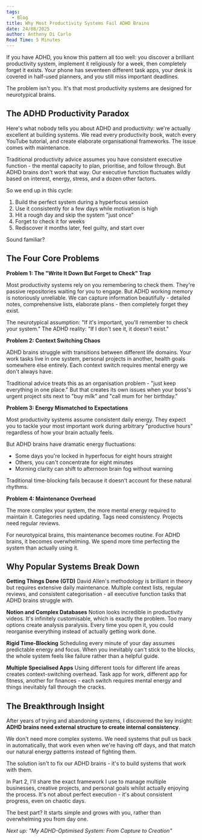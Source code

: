 ```yaml
---
tags:
  - Blog
title: Why Most Productivity Systems Fail ADHD Brains
date: 24/08/2025
author: Anthony Di Carlo
Read Time: 5 Minutes
---
```

If you have ADHD, you know this pattern all too well: you discover a brilliant productivity system, implement it religiously for a week, then completely forget it exists. Your phone has seventeen different task apps, your desk is covered in half-used planners, and you still miss important deadlines.

The problem isn't you. It's that most productivity systems are designed for neurotypical brains.

## The ADHD Productivity Paradox

Here's what nobody tells you about ADHD and productivity: we're actually excellent at building systems. We read every productivity book, watch every YouTube tutorial, and create elaborate organisational frameworks. The issue comes with maintenance.

Traditional productivity advice assumes you have consistent executive function - the mental capacity to plan, prioritise, and follow through. But ADHD brains don't work that way. Our executive function fluctuates wildly based on interest, energy, stress, and a dozen other factors.

So we end up in this cycle:

1. Build the perfect system during a hyperfocus session
2. Use it consistently for a few days while motivation is high
3. Hit a rough day and skip the system "just once"
4. Forget to check it for weeks
5. Rediscover it months later, feel guilty, and start over

Sound familiar?

## The Four Core Problems

**Problem 1: The "Write It Down But Forget to Check" Trap**

Most productivity systems rely on you remembering to check them. They're passive repositories waiting for you to engage. But ADHD working memory is notoriously unreliable. We can capture information beautifully - detailed notes, comprehensive lists, elaborate plans - then completely forget they exist.

The neurotypical assumption: "If it's important, you'll remember to check your system." The ADHD reality: "If I don't see it, it doesn't exist."

**Problem 2: Context Switching Chaos**

ADHD brains struggle with transitions between different life domains. Your work tasks live in one system, personal projects in another, health goals somewhere else entirely. Each context switch requires mental energy we don't always have.

Traditional advice treats this as an organisation problem - "just keep everything in one place." But that creates its own issues when your boss's urgent project sits next to "buy milk" and "call mum for her birthday."

**Problem 3: Energy Mismatched to Expectations**

Most productivity systems assume consistent daily energy. They expect you to tackle your most important work during arbitrary "productive hours" regardless of how your brain actually feels.

But ADHD brains have dramatic energy fluctuations:

- Some days you're locked in hyperfocus for eight hours straight
- Others, you can't concentrate for eight minutes
- Morning clarity can shift to afternoon brain fog without warning

Traditional time-blocking fails because it doesn't account for these natural rhythms.

**Problem 4: Maintenance Overhead**

The more complex your system, the more mental energy required to maintain it. Categories need updating. Tags need consistency. Projects need regular reviews.

For neurotypical brains, this maintenance becomes routine. For ADHD brains, it becomes overwhelming. We spend more time perfecting the system than actually using it.

## Why Popular Systems Break Down

**Getting Things Done (GTD)** David Allen's methodology is brilliant in theory but requires extensive daily maintenance. Multiple context lists, regular reviews, and consistent categorisation - all executive function tasks that ADHD brains struggle with.

**Notion and Complex Databases** Notion looks incredible in productivity videos. It's infinitely customisable, which is exactly the problem. Too many options create analysis paralysis. Every time you open it, you could reorganise everything instead of actually getting work done.

**Rigid Time-Blocking** Scheduling every minute of your day assumes predictable energy and focus. When you inevitably can't stick to the blocks, the whole system feels like failure rather than a helpful guide.

**Multiple Specialised Apps** Using different tools for different life areas creates context-switching overhead. Task app for work, different app for fitness, another for finances - each switch requires mental energy and things inevitably fall through the cracks.

## The Breakthrough Insight

After years of trying and abandoning systems, I discovered the key insight: **ADHD brains need external structure to create internal consistency**.

We don't need more complex systems. We need systems that pull us back in automatically, that work even when we're having off days, and that match our natural energy patterns instead of fighting them.

The solution isn't to fix our ADHD brains - it's to build systems that work with them.

In Part 2, I'll share the exact framework I use to manage multiple businesses, creative projects, and personal goals whilst actually enjoying the process. It's not about perfect execution - it's about consistent progress, even on chaotic days.

The best part? It starts simple and grows with you, rather than overwhelming you from day one.

*Next up: "My ADHD-Optimised System: From Capture to Creation"*
